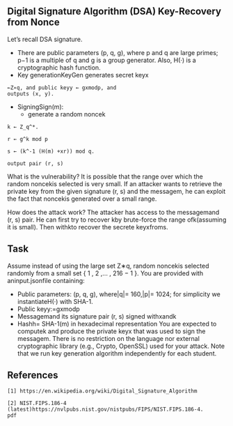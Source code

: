 ## Digital Signature Algorithm (DSA) Key-Recovery from Nonce

Let’s recall DSA signature.

- There are public parameters (p, q, g), where p and q are large primes; p−1 is a multiple of q
    and g is a group generator. Also, H(·) is a cryptographic hash function.
- Key generationKeyGen generates secret keyx

```
←Z∗q, and public keyy ← gxmodp, and
outputs (x, y).
```
- SigningSign(m):
    - generate a random noncek 

``` 
k ← Z_q^*. 
```
``` 
r ← g^k mod p 
```
``` 
s ← (k^-1 (H(m) +xr)) mod q. 
```
``` 
output pair (r, s) 
```

What is the vulnerability?
It is possible that the range over which the random noncekis selected is very small. If an
attacker wants to retrieve the private key from the given signature (r, s) and the messagem, he
can exploit the fact that noncekis generated over a small range.

How does the attack work?
The attacker has access to the messagemand (r, s) pair. He can first try to recover kby
brute-force the range ofk(assuming it is small). Then withkto recover the secrete keyxfroms.

## Task

Assume instead of using the large set Z∗q, random noncekis selected randomly from a small set
{ 1 , 2 ,... , 216 − 1 }. You are provided with aninput.jsonfile containing:

- Public parameters: (p, q, g), where|q|= 160,|p|= 1024; for simplicity we instantiateH(·)
    with SHA-1.
- Public keyy:=gxmodp
- Messagemand its signature pair (r, s) signed withxandk
- Hashh= SHA-1(m) in hexadecimal representation
You are expected to computek and produce the private keyx that was used to sign the
messagem. There is no restriction on the language nor external cryptographic library (e.g., Crypto,
OpenSSL) used for your attack. Note that we run key generation algorithm independently for each
student.


## References

```
[1] https://en.wikipedia.org/wiki/Digital_Signature_Algorithm
```
```
[2] NIST.FIPS.186-4 (latest)https://nvlpubs.nist.gov/nistpubs/FIPS/NIST.FIPS.186-4.
pdf
```
